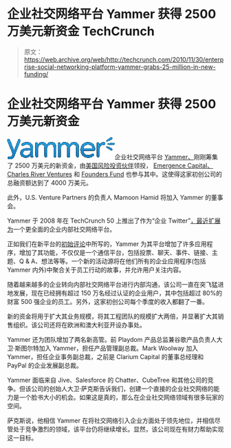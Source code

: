 # 企业社交网络平台 Yammer 获得 2500 万美元新资金 TechCrunch

> 原文：<https://web.archive.org/web/http://techcrunch.com/2010/11/30/enterprise-social-networking-platform-yammer-grabs-25-million-in-new-funding/>

# 企业社交网络平台 Yammer 获得 2500 万美元新资金

![](img/2896547eea9a87adbb1fe977a406118b.png)企业社交网络平台 [Yammer、](https://web.archive.org/web/20230202225657/https://www.yammer.com/)刚刚筹集了 2500 万美元的新资金，由[美国风险投资伙伴](https://web.archive.org/web/20230202225657/http://www.crunchbase.com/financial-organization/u-s-venture-partners-2)领投， [Emergence Capital、](https://web.archive.org/web/20230202225657/http://www.crunchbase.com/financial-organization/emergence-capital-partners) [Charles River Ventures](https://web.archive.org/web/20230202225657/http://www.crunchbase.com/financial-organization/charles-river-ventures) 和 [Founders Fund](https://web.archive.org/web/20230202225657/http://www.crunchbase.com/financial-organization/founders-fund) 也参与其中。这使得这家初创公司的总融资额达到了 4000 万美元。

此外，U.S. Venture Partners 的负责人 Mamoon Hamid 将加入 Yammer 的董事会。

Yammer 于 2008 年在 TechCrunch 50 上推出了作为“企业 Twitter”[，最近](https://web.archive.org/web/20230202225657/https://techcrunch.com/2008/09/10/yammer-takes-techcrunch50s-top-prize/)[扩展为](https://web.archive.org/web/20230202225657/https://techcrunch.com/2010/09/28/yammer-debuts-a-facebook-for-the-enterprise/)一个更全面的企业内部社交网络平台。

正如我们在新平台的[初始评论](https://web.archive.org/web/20230202225657/https://techcrunch.com/2010/09/02/yammer-2-0-to-launch-as-a-powerful-full-fledged-social-network-for-the-enterprise/)中所写的，Yammer 为其平台增加了许多应用程序，增加了其功能，不仅仅是一个通信平台，包括投票、聊天、事件、链接、主题、Q & A、想法等等。一个新的活动源将在他们所有的企业应用程序(包括 Yammer 内外)中聚合关于员工行动的故事，并允许用户关注内容。

随着越来越多的企业转向内部社交网络平台进行内部沟通，该公司一直在突飞猛进地发展，现在已经拥有超过 150 万名经过认证的企业用户，其中包括超过 80%的财富 500 强企业的员工。另外，这家初创公司每个季度的收入都翻了一番。

新的资金将用于扩大其业务规模，将其工程团队的规模扩大两倍，并显著扩大其销售组织。该公司还将在欧洲和澳大利亚开设办事处。

Yammer 还为团队增加了两名新高管。前 Playdom 产品总监兼谷歌产品负责人大卫·斯图尔特加入 Yammer，担任产品管理副总裁。Mark Woolway 加入 Yammer，担任企业事务副总裁，之前是 Clarium Capital 的董事总经理和 PayPal 的企业发展副总裁。

Yammer 面临来自 Jive、Salesforce 的 Chatter、CubeTree 和其他公司的竞争。但该公司的创始人大卫·萨克斯告诉我们，创建一个直接的企业社交网络的能力是一个脸书大小的机会。如果这是真的，那么在企业社交网络领域有很多玩家的空间。

萨克斯说，他相信 Yammer 在将社交网络引入企业方面处于领先地位，并相信尽管处于竞争激烈的领域，该平台仍将继续增长。显然，该公司现在有财力帮助实现这一目标。